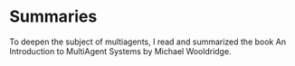 # Summaries
To deepen the subject of multiagents, I read and summarized the book An Introduction to MultiAgent Systems by Michael Wooldridge. 
